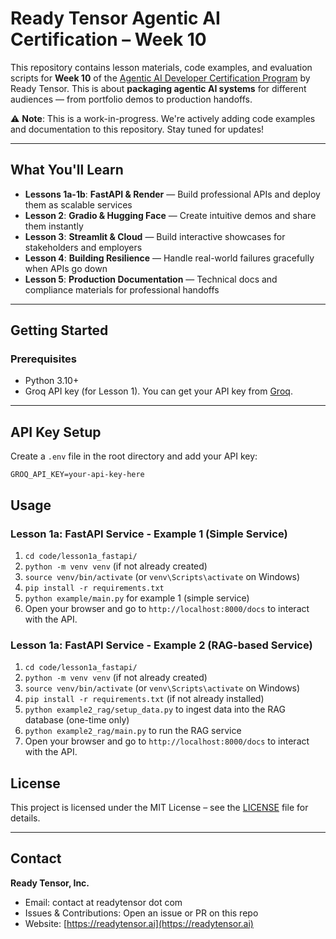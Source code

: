 # Ready Tensor Agentic AI Certification – Week 10

This repository contains lesson materials, code examples, and evaluation scripts for **Week 10** of the [Agentic AI Developer Certification Program](https://app.readytensor.ai/publications/HrJ0xWtLzLNt) by Ready Tensor. This is about **packaging agentic AI systems** for different audiences — from portfolio demos to production handoffs.

⚠️ **Note**: This is a work-in-progress. We're actively adding code examples and documentation to this repository. Stay tuned for updates!

---

## What You'll Learn

- **Lessons 1a-1b**: **FastAPI & Render** — Build professional APIs and deploy them as scalable services
- **Lesson 2**: **Gradio & Hugging Face** — Create intuitive demos and share them instantly
- **Lesson 3**: **Streamlit & Cloud** — Build interactive showcases for stakeholders and employers
- **Lesson 4**: **Building Resilience** — Handle real-world failures gracefully when APIs go down
- **Lesson 5**: **Production Documentation** — Technical docs and compliance materials for professional handoffs

---

## Getting Started

### Prerequisites

- Python 3.10+
- Groq API key (for Lesson 1). You can get your API key from [Groq](https://console.groq.com/).

---

## API Key Setup

Create a `.env` file in the root directory and add your API key:

```
GROQ_API_KEY=your-api-key-here
```

## Usage

### Lesson 1a: FastAPI Service - Example 1 (Simple Service)

1. `cd code/lesson1a_fastapi/`
2. `python -m venv venv` (if not already created)
3. `source venv/bin/activate` (or `venv\Scripts\activate` on Windows)
4. `pip install -r requirements.txt`
5. `python example/main.py` for example 1 (simple service)
6. Open your browser and go to `http://localhost:8000/docs` to interact with the API.

### Lesson 1a: FastAPI Service - Example 2 (RAG-based Service)

1. `cd code/lesson1a_fastapi/`
2. `python -m venv venv` (if not already created)
3. `source venv/bin/activate` (or `venv\Scripts\activate` on Windows)
4. `pip install -r requirements.txt` (if not already installed)
5. `python example2_rag/setup_data.py` to ingest data into the RAG database (one-time only)
6. `python example2_rag/main.py` to run the RAG service
7. Open your browser and go to `http://localhost:8000/docs` to interact with the API.

## License

This project is licensed under the MIT License – see the [LICENSE](LICENSE) file for details.

---

## Contact

**Ready Tensor, Inc.**

- Email: contact at readytensor dot com
- Issues & Contributions: Open an issue or PR on this repo
- Website: [https://readytensor.ai](https://readytensor.ai)
